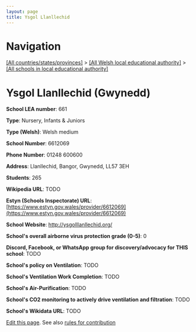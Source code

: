 ```yaml
---
layout: page
title: Ysgol Llanllechid
---
```

# Navigation

[[All countries/states/provinces]](../../..) > [[All Welsh local educational authority]](../..) > [[All schools in local educational authority]](..)

# Ysgol Llanllechid (Gwynedd)

**School LEA number**: 661

**Type**: Nursery, Infants & Juniors

**Type (Welsh)**: Welsh medium

**School Number**: 6612069

**Phone Number**: 01248 600600

**Address**: Llanllechid, Bangor, Gwynedd, LL57 3EH

**Students**: 265

**Wikipedia URL**: TODO

**Estyn (Schools Inspectorate) URL**: [https://www.estyn.gov.wales/provider/6612069](https://www.estyn.gov.wales/provider/6612069)

**School Website**: http://ysgolllanllechid.org/

**School's overall airborne virus protection grade (0-5)**: 0

**Discord, Facebook, or WhatsApp group for discovery/advocacy for THIS school**: TODO

**School's policy on Ventilation**: TODO

**School's Ventilation Work Completion**: TODO

**School's Air-Purification**: TODO

**School's CO2 monitoring to actively drive ventilation and filtration**: TODO

**School's Wikidata URL**: TODO




[Edit this page](https://github.com/ventilate-schools/Wales/edit/prif/./Gwynedd/Ysgol_Llanllechid.md). See also [rules for contribution](../../../contribution-rules/)